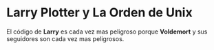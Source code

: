 # Larry Plotter y La Orden de Unix

El código de **Larry** es cada vez mas peligroso porque **Voldemort** y sus seguidores son cada vez mas peligrosos. 

